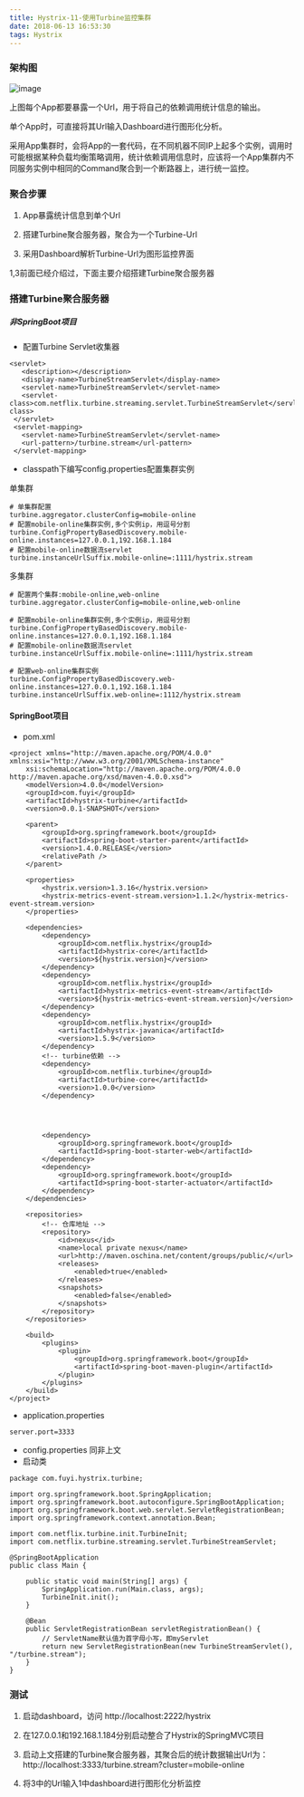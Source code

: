 ```yaml
---
title: Hystrix-11-使用Turbine监控集群
date: 2018-06-13 16:53:30
tags: Hystrix
---
```


### 架构图
![image](https://note.youdao.com/yws/api/personal/file/4274CBB07D0C4A3CA7EA5F01642E517F?method=download&shareKey=c513f70601574c07e44b46fa6e2dc2eb)

上图每个App都要暴露一个Url，用于将自己的依赖调用统计信息的输出。

单个App时，可直接将其Url输入Dashboard进行图形化分析。

采用App集群时，会将App的一套代码，在不同机器不同IP上起多个实例，调用时可能根据某种负载均衡策略调用，统计依赖调用信息时，应该将一个App集群内不同服务实例中相同的Command聚合到一个断路器上，进行统一监控。

### 聚合步骤
1. App暴露统计信息到单个Url

2. 搭建Turbine聚合服务器，聚合为一个Turbine-Url

3. 采用Dashboard解析Turbine-Url为图形监控界面

1,3前面已经介绍过，下面主要介绍搭建Turbine聚合服务器

### 搭建Turbine聚合服务器
##### 非SpringBoot项目
* 配置Turbine Servlet收集器
```
<servlet>  
   <description></description>  
   <display-name>TurbineStreamServlet</display-name>  
   <servlet-name>TurbineStreamServlet</servlet-name>  
   <servlet-class>com.netflix.turbine.streaming.servlet.TurbineStreamServlet</servlet-class>  
 </servlet>  
 <servlet-mapping>  
   <servlet-name>TurbineStreamServlet</servlet-name>  
   <url-pattern>/turbine.stream</url-pattern>  
 </servlet-mapping> 
```
* classpath下编写config.properties配置集群实例

单集群
```
# 单集群配置
turbine.aggregator.clusterConfig=mobile-online
# 配置mobile-online集群实例,多个实例ip，用逗号分割
turbine.ConfigPropertyBasedDiscovery.mobile-online.instances=127.0.0.1,192.168.1.184
# 配置mobile-online数据流servlet
turbine.instanceUrlSuffix.mobile-online=:1111/hystrix.stream
```
多集群
```
# 配置两个集群:mobile-online,web-online  
turbine.aggregator.clusterConfig=mobile-online,web-online 

# 配置mobile-online集群实例,多个实例ip，用逗号分割
turbine.ConfigPropertyBasedDiscovery.mobile-online.instances=127.0.0.1,192.168.1.184
# 配置mobile-online数据流servlet
turbine.instanceUrlSuffix.mobile-online=:1111/hystrix.stream

# 配置web-online集群实例  
turbine.ConfigPropertyBasedDiscovery.web-online.instances=127.0.0.1,192.168.1.184
turbine.instanceUrlSuffix.web-online=:1112/hystrix.stream
```

#### SpringBoot项目
* pom.xml

```
<project xmlns="http://maven.apache.org/POM/4.0.0" xmlns:xsi="http://www.w3.org/2001/XMLSchema-instance"
	xsi:schemaLocation="http://maven.apache.org/POM/4.0.0 http://maven.apache.org/xsd/maven-4.0.0.xsd">
	<modelVersion>4.0.0</modelVersion>
	<groupId>com.fuyi</groupId>
	<artifactId>hystrix-turbine</artifactId>
	<version>0.0.1-SNAPSHOT</version>

	<parent>
		<groupId>org.springframework.boot</groupId>
		<artifactId>spring-boot-starter-parent</artifactId>
		<version>1.4.0.RELEASE</version>
		<relativePath />
	</parent>

	<properties>
		<hystrix.version>1.3.16</hystrix.version>
		<hystrix-metrics-event-stream.version>1.1.2</hystrix-metrics-event-stream.version>
	</properties>

	<dependencies>
		<dependency>
			<groupId>com.netflix.hystrix</groupId>
			<artifactId>hystrix-core</artifactId>
			<version>${hystrix.version}</version>
		</dependency>
		<dependency>
			<groupId>com.netflix.hystrix</groupId>
			<artifactId>hystrix-metrics-event-stream</artifactId>
			<version>${hystrix-metrics-event-stream.version}</version>
		</dependency>
		<dependency>
			<groupId>com.netflix.hystrix</groupId>
			<artifactId>hystrix-javanica</artifactId>
			<version>1.5.9</version>
		</dependency>
		<!-- turbine依赖 -->
		<dependency>
		    <groupId>com.netflix.turbine</groupId>
		    <artifactId>turbine-core</artifactId>
		    <version>1.0.0</version>
		</dependency>
		



		<dependency>
			<groupId>org.springframework.boot</groupId>
			<artifactId>spring-boot-starter-web</artifactId>
		</dependency>
		<dependency>
			<groupId>org.springframework.boot</groupId>
			<artifactId>spring-boot-starter-actuator</artifactId>
		</dependency>
	</dependencies>

	<repositories>
		<!-- 仓库地址 -->
		<repository>
			<id>nexus</id>
			<name>local private nexus</name>
			<url>http://maven.oschina.net/content/groups/public/</url>
			<releases>
				<enabled>true</enabled>
			</releases>
			<snapshots>
				<enabled>false</enabled>
			</snapshots>
		</repository>
	</repositories>

	<build>
		<plugins>
			<plugin>
				<groupId>org.springframework.boot</groupId>
				<artifactId>spring-boot-maven-plugin</artifactId>
			</plugin>
		</plugins>
	</build>
</project>
```
* application.properties
```
server.port=3333
```
* config.properties 同非上文
* 启动类
```
package com.fuyi.hystrix.turbine;

import org.springframework.boot.SpringApplication;
import org.springframework.boot.autoconfigure.SpringBootApplication;
import org.springframework.boot.web.servlet.ServletRegistrationBean;
import org.springframework.context.annotation.Bean;

import com.netflix.turbine.init.TurbineInit;
import com.netflix.turbine.streaming.servlet.TurbineStreamServlet;

@SpringBootApplication
public class Main {

	public static void main(String[] args) {
		SpringApplication.run(Main.class, args);
		TurbineInit.init();
	}
	
	@Bean
    public ServletRegistrationBean servletRegistrationBean() {
		// ServletName默认值为首字母小写，即myServlet
        return new ServletRegistrationBean(new TurbineStreamServlet(), "/turbine.stream");
    }
}

```
### 测试
1. 启动dashboard，访问 http://localhost:2222/hystrix

2. 在127.0.0.1和192.168.1.184分别启动整合了Hystrix的SpringMVC项目

3. 启动上文搭建的Turbine聚合服务器，其聚合后的统计数据输出Url为： http://localhost:3333/turbine.stream?cluster=mobile-online
4. 将3中的Url输入1中dashboard进行图形化分析监控
